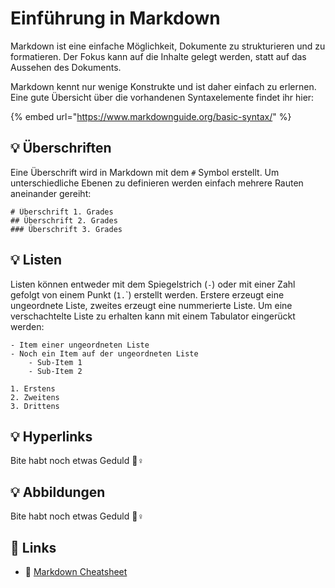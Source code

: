 # Einführung in Markdown

Markdown ist eine einfache Möglichkeit, Dokumente zu strukturieren und zu formatieren. Der Fokus kann auf die Inhalte gelegt werden, statt auf das Aussehen des Dokuments. 

Markdown kennt nur wenige Konstrukte und ist daher einfach zu erlernen. Eine gute Übersicht über die vorhandenen Syntaxelemente findet ihr hier:

{% embed url="https://www.markdownguide.org/basic-syntax/" %}

## 💡 Überschriften

Eine Überschrift wird in Markdown mit dem `#` Symbol erstellt. Um unterschiedliche Ebenen zu definieren werden einfach mehrere Rauten aneinander gereiht:

```text
# Überschrift 1. Grades
## Überschrift 2. Grades
### Überschrift 3. Grades
```

## 💡 Listen

Listen können entweder mit dem Spiegelstrich \(`-`\) oder mit einer Zahl gefolgt von einem Punkt \(`1.`\`\) erstellt werden. Erstere erzeugt eine ungeordnete Liste, zweites erzeugt eine nummerierte Liste. Um eine verschachtelte Liste zu erhalten kann mit einem Tabulator eingerückt werden:

```text
- Item einer ungeordneten Liste
- Noch ein Item auf der ungeordneten Liste
    - Sub-Item 1
    - Sub-Item 2
    
1. Erstens
2. Zweitens
3. Drittens
```

## 💡 Hyperlinks

Bite habt noch etwas Geduld 👷♀ 

## 💡 Abbildungen

Bite habt noch etwas Geduld 👷♀ 

## 🔗 Links

* 🔗 [Markdown Cheatsheet](https://github.com/adam-p/markdown-here/wiki/Markdown-Cheatsheet)

